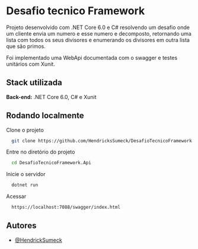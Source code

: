 
# Desafio tecnico Framework

Projeto desenvolvido com .NET Core 6.0 e C# resolvendo um desafio onde um cliente envia
um numero e esse numero e decomposto, retornando uma lista com todos os seus divisores
e enumerando os divisores em outra lista que são primos.

Foi implementado uma WebApi documentada com o swagger e testes unitários com Xunit.

## Stack utilizada

**Back-end:** .NET Core 6.0, C# e Xunit


## Rodando localmente

Clone o projeto

```bash
  git clone https://github.com/HendricksSumeck/DesafioTecnicoFramework
```

Entre no diretório do projeto

```bash
  cd DesafioTecnicoFramework.Api
```

Inicie o servidor

```bash
  dotnet run 
```

Acessar 

```bash
  https://localhost:7088/swagger/index.html
```


## Autores

- [@HendrickSumeck](https://github.com/HendricksSumeck)
